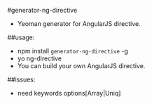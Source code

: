 #generator-ng-directive
+ Yeoman generator for AngularJS directive.

##usage:
+ npm install `generator-ng-directive` -g
+ yo ng-directive
+ You can build your own AngularJS directive.


##issues:
+ need keywords options[Array|Uniq]
